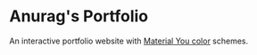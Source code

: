 # Anurag's Portfolio

An interactive portfolio website with [Material You color](https://m3.material.io/) schemes.
